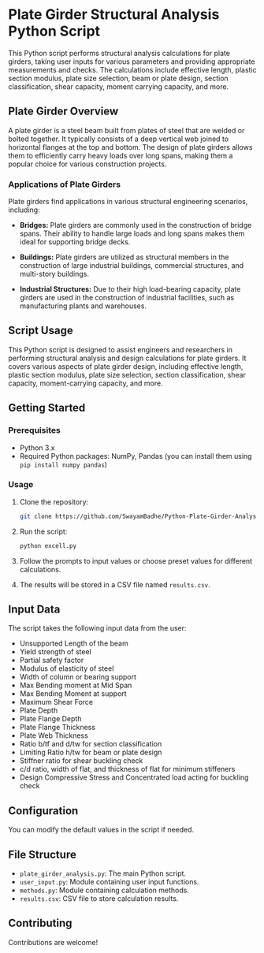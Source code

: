 # Plate Girder Structural Analysis Python Script

This Python script performs structural analysis calculations for plate girders, taking user inputs for various parameters and providing appropriate measurements and checks. The calculations include effective length, plastic section modulus, plate size selection, beam or plate design, section classification, shear capacity, moment carrying capacity, and more.

## Plate Girder Overview

A plate girder is a steel beam built from plates of steel that are welded or bolted together. It typically consists of a deep vertical web joined to horizontal flanges at the top and bottom. The design of plate girders allows them to efficiently carry heavy loads over long spans, making them a popular choice for various construction projects.

### Applications of Plate Girders

Plate girders find applications in various structural engineering scenarios, including:

- **Bridges:** Plate girders are commonly used in the construction of bridge spans. Their ability to handle large loads and long spans makes them ideal for supporting bridge decks.

- **Buildings:** Plate girders are utilized as structural members in the construction of large industrial buildings, commercial structures, and multi-story buildings.

- **Industrial Structures:** Due to their high load-bearing capacity, plate girders are used in the construction of industrial facilities, such as manufacturing plants and warehouses.

## Script Usage

This Python script is designed to assist engineers and researchers in performing structural analysis and design calculations for plate girders. It covers various aspects of plate girder design, including effective length, plastic section modulus, plate size selection, section classification, shear capacity, moment-carrying capacity, and more.



## Getting Started

### Prerequisites

- Python 3.x
- Required Python packages: NumPy, Pandas (you can install them using `pip install numpy pandas`)

### Usage

1. Clone the repository:

    ```bash
    git clone https://github.com/SwayamBadhe/Python-Plate-Girder-Analysis.git
    ```

2. Run the script:

    ```bash
    python excell.py
    ```

3. Follow the prompts to input values or choose preset values for different calculations.

4. The results will be stored in a CSV file named `results.csv`.

## Input Data

The script takes the following input data from the user:

- Unsupported Length of the beam
- Yield strength of steel
- Partial safety factor
- Modulus of elasticity of steel
- Width of column or bearing support
- Max Bending moment at Mid Span
- Max Bending Moment at support
- Maximum Shear Force
- Plate Depth
- Plate Flange Depth
- Plate Flange Thickness
- Plate Web Thickness
- Ratio b/tf and d/tw for section classification
- Limiting Ratio h/tw for beam or plate design
- Stiffner ratio for shear buckling check
- c/d ratio, width of flat, and thickness of flat for minimum stiffeners
- Design Compressive Stress and Concentrated load acting for buckling check

## Configuration

You can modify the default values in the script if needed.

## File Structure

- `plate_girder_analysis.py`: The main Python script.
- `user_input.py`: Module containing user input functions.
- `methods.py`: Module containing calculation methods.
- `results.csv`: CSV file to store calculation results.

## Contributing

Contributions are welcome!
